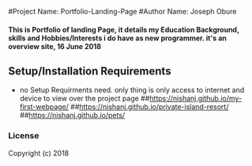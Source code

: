#Project Name: Portfolio-Landing-Page
#Author Name: Joseph Obure
#### This is Portfolio of landing Page, it details my Education Background, skills and Hobbies/Interests i do have as new programmer. it's an overview site, 16 June 2018
## Setup/Installation Requirements
* no Setup Requirments need. only thing is only access to internet and device to view over the project page
##https://nishanj.github.io/my-first-webpage/
##https://nishanj.github.io/private-island-resort/
##https://nishanj.github.io/pets/
### License
Copyright (c) 2018
